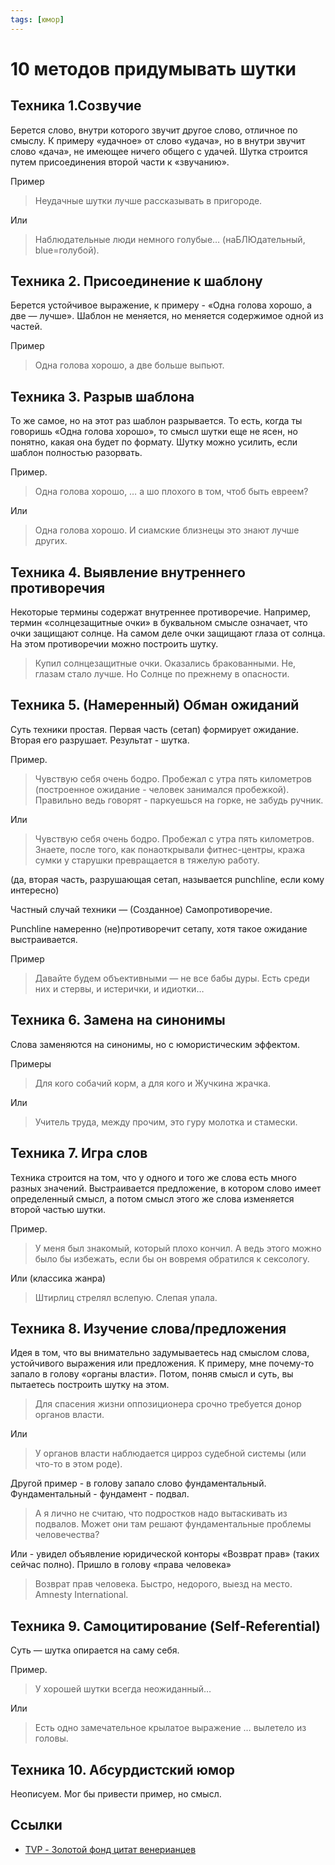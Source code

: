 ```yaml
---
tags: [юмор]
---
```

# 10 методов придумывать шутки

## Техника 1.Созвучие

Берется слово, внутри которого звучит другое слово, отличное по смыслу. К примеру «удачное» от слово «удача», но в внутри звучит слово «дача», не имеющее ничего общего с удачей. Шутка строится путем присоединения второй части к «звучанию».

Пример

> Неудачные шутки лучше рассказывать в пригороде.

Или

> Наблюдательные люди немного голубые… (наБЛЮдательный, blue=голубой).

## Техника 2. Присоединение к шаблону

Берется устойчивое выражение, к примеру - «Одна голова хорошо, а две — лучше». Шаблон не меняется, но меняется содержимое одной из частей.

Пример

> Одна голова хорошо, а две больше выпьют.

## Техника 3. Разрыв шаблона

То же самое, но на этот раз шаблон разрывается. То есть, когда ты говоришь «Одна голова хорошо», то смысл шутки еще не ясен, но понятно, какая она будет по формату. Шутку можно усилить, если шаблон полностью разорвать.

Пример.

> Одна голова хорошо, … а шо плохого в том, чтоб быть евреем?

Или

> Одна голова хорошо. И сиамские близнецы это знают лучше других.

## Техника 4. Выявление внутреннего противоречия

Некоторые термины содержат внутреннее противоречие. Например, термин «солнцезащитные очки» в буквальном смысле означает, что очки защищают солнце. На самом деле очки защищают глаза от солнца. На этом противоречии можно построить шутку.

> Купил солнцезащитные очки. Оказались бракованными. Не, глазам стало лучше. Но Солнце по прежнему в опасности.

## Техника 5. (Намеренный) Обман ожиданий

Суть техники простая. Первая часть (сетап) формирует ожидание. Вторая его разрушает. Результат - шутка.

Пример.

> Чувствую себя очень бодро. Пробежал с утра пять километров (построенное ожидание - человек занимался пробежкой). Правильно ведь говорят - паркуешься на горке, не забудь ручник.

Или

> Чувствую себя очень бодро. Пробежал с утра пять километров. Знаете, после того, как понаоткрывали фитнес-центры, кража сумки у старушки превращается в тяжелую работу.

(да, вторая часть, разрушающая сетап, называется punchline, если кому интересно)

Частный случай техники — (Созданное) Самопротиворечие.

Punchline намеренно (не)противоречит сетапу, хотя такое ожидание выстраивается.

Пример

> Давайте будем объективными — не все бабы дуры. Есть среди них и стервы, и истерички, и идиотки…

## Техника 6. Замена на синонимы

Слова заменяются на синонимы, но с юмористическим эффектом.

Примеры

> Для кого собачий корм, а для кого и Жучкина жрачка.

Или

> Учитель труда, между прочим, это гуру молотка и стамески.

## Техника 7. Игра слов

Техника строится на том, что у одного и того же слова есть много разных значений. Выстраивается предложение, в котором слово имеет определенный смысл, а потом смысл этого же слова изменяется второй частью шутки.

Пример.

> У меня был знакомый, который плохо кончил. А ведь этого можно было бы избежать, если бы он вовремя обратился к сексологу.

Или (классика жанра)

> Штирлиц стрелял вслепую. Слепая упала.

## Техника 8. Изучение слова/предложения

Идея в том, что вы внимательно задумываетесь над смыслом слова, устойчивого выражения или предложения. К примеру, мне почему-то запало в голову «органы власти». Потом, поняв смысл и суть, вы пытаетесь построить шутку на этом.

> Для спасения жизни оппозиционера срочно требуется донор органов власти.

Или

> У органов власти наблюдается цирроз судебной системы (или что-то в этом роде).

Другой пример - в голову запало слово фундаментальный. Фундаментальный - фундамент - подвал.

> А я лично не считаю, что подростков надо вытаскивать из подвалов. Может они там решают фундаментальные проблемы человечества?

Или - увидел объявление юридической конторы «Возврат прав» (таких сейчас полно). Пришло в голову «права человека»

> Возврат прав человека. Быстро, недорого, выезд на место. Amnesty International.

## Техника 9. Самоцитирование (Self-Referential)

Суть — шутка опирается на саму себя.

Пример.

> У хорошей шутки всегда неожиданный…

Или

> Есть одно замечательное крылатое выражение … вылетело из головы.

## Техника 10. Абсурдистский юмор

Неописуем. Мог бы привести пример, но смысл.

## Ссылки

- [TVP - Золотой фонд цитат венерианцев](TVP%20-%20Золотой%20фонд%20цитат%20венерианцев.md)
